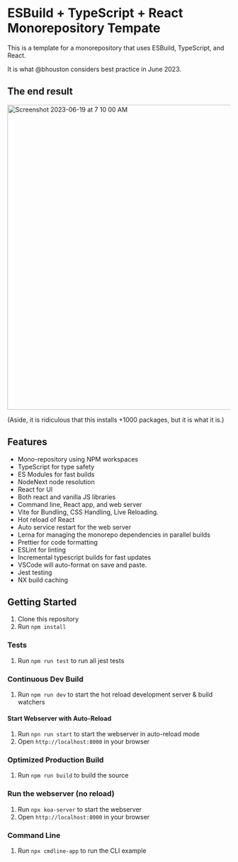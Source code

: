 # ESBuild + TypeScript + React Monorepository Tempate

This is a template for a monorepository that uses ESBuild, TypeScript, and React.

It is what @bhouston considers best practice in June 2023.

## The end result

<img width="687" alt="Screenshot 2023-06-19 at 7 10 00 AM" src="https://github.com/bhouston/esbuild-ts-monorepo/assets/588541/ba6d1764-f4d6-4a31-8a98-957e954d95eb">

(Aside, it is ridiculous that this installs +1000 packages, but it is what it is.)

## Features

- Mono-repository using NPM workspaces
- TypeScript for type safety
- ES Modules for fast builds
- NodeNext node resolution
- React for UI
- Both react and vanilla JS libraries
- Command line, React app, and web server
- Vite for Bundling, CSS Handling, Live Reloading.
- Hot reload of React
- Auto service restart for the web server
- Lerna for managing the monorepo dependencies in parallel builds
- Prettier for code formatting
- ESLint for linting
- Incremental typescript builds for fast updates
- VSCode will auto-format on save and paste.
- Jest testing
- NX build caching

## Getting Started

1. Clone this repository
2. Run `npm install`

### Tests

1. Run `npm run test` to run all jest tests

### Continuous Dev Build

1. Run `npm run dev` to start the hot reload development server & build watchers

#### Start Webserver with Auto-Reload

1. Run `npn run start` to start the webserver in auto-reload mode
2. Open `http://localhost:8000` in your browser

### Optimized Production Build

1. Run `npm run build` to build the source

### Run the webserver (no reload)

1. Run `npx koa-server` to start the webserver
2. Open `http://localhost:8000` in your browser

### Command Line

1. Run `npx cmdline-app` to run the CLI example
